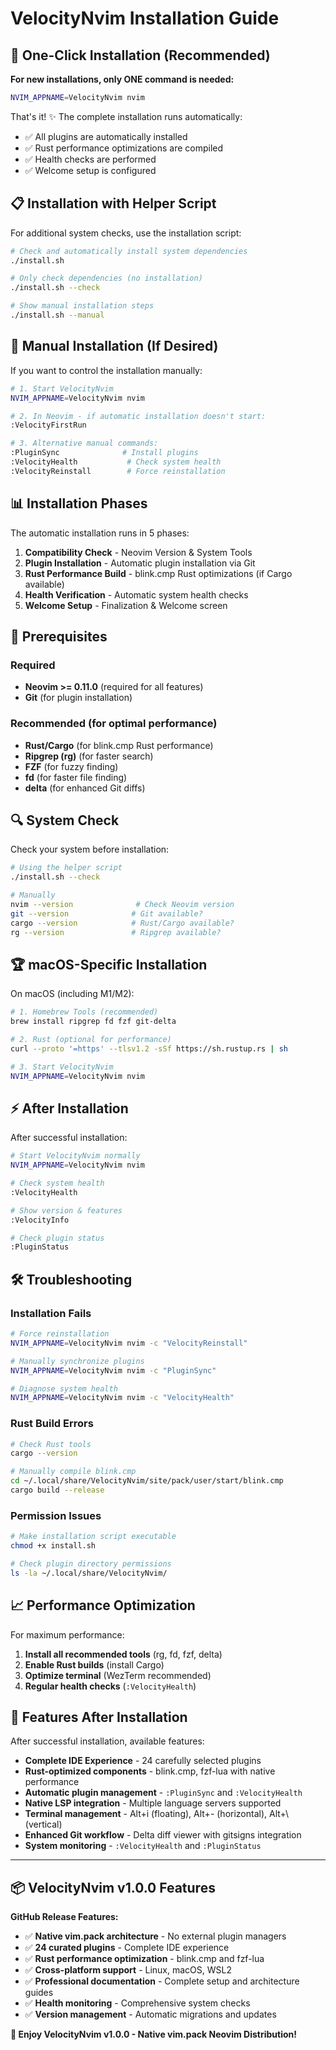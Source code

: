 # VelocityNvim Installation Guide

## 🚀 One-Click Installation (Recommended)

**For new installations, only ONE command is needed:**

```bash
NVIM_APPNAME=VelocityNvim nvim
```

That's it! ✨ The complete installation runs automatically:

- ✅ All plugins are automatically installed
- ✅ Rust performance optimizations are compiled  
- ✅ Health checks are performed
- ✅ Welcome setup is configured

## 📋 Installation with Helper Script

For additional system checks, use the installation script:

```bash
# Check and automatically install system dependencies
./install.sh

# Only check dependencies (no installation)
./install.sh --check

# Show manual installation steps
./install.sh --manual
```

## 🔧 Manual Installation (If Desired)

If you want to control the installation manually:

```bash
# 1. Start VelocityNvim
NVIM_APPNAME=VelocityNvim nvim

# 2. In Neovim - if automatic installation doesn't start:
:VelocityFirstRun

# 3. Alternative manual commands:
:PluginSync              # Install plugins
:VelocityHealth           # Check system health
:VelocityReinstall        # Force reinstallation
```

## 📊 Installation Phases

The automatic installation runs in 5 phases:

1. **Compatibility Check** - Neovim Version & System Tools
2. **Plugin Installation** - Automatic plugin installation via Git
3. **Rust Performance Build** - blink.cmp Rust optimizations (if Cargo available)
4. **Health Verification** - Automatic system health checks
5. **Welcome Setup** - Finalization & Welcome screen

## 🎯 Prerequisites

### Required
- **Neovim >= 0.11.0** (required for all features)
- **Git** (for plugin installation)

### Recommended (for optimal performance)
- **Rust/Cargo** (for blink.cmp Rust performance)
- **Ripgrep (rg)** (for faster search)
- **FZF** (for fuzzy finding)
- **fd** (for faster file finding)
- **delta** (for enhanced Git diffs)

## 🔍 System Check

Check your system before installation:

```bash
# Using the helper script
./install.sh --check

# Manually
nvim --version              # Check Neovim version
git --version              # Git available?
cargo --version            # Rust/Cargo available?
rg --version               # Ripgrep available?
```

## 🏆 macOS-Specific Installation

On macOS (including M1/M2):

```bash
# 1. Homebrew Tools (recommended)
brew install ripgrep fd fzf git-delta

# 2. Rust (optional for performance)
curl --proto '=https' --tlsv1.2 -sSf https://sh.rustup.rs | sh

# 3. Start VelocityNvim
NVIM_APPNAME=VelocityNvim nvim
```

## ⚡ After Installation

After successful installation:

```bash
# Start VelocityNvim normally
NVIM_APPNAME=VelocityNvim nvim

# Check system health
:VelocityHealth

# Show version & features
:VelocityInfo

# Check plugin status
:PluginStatus
```

## 🛠️ Troubleshooting

### Installation Fails

```bash
# Force reinstallation
NVIM_APPNAME=VelocityNvim nvim -c "VelocityReinstall"

# Manually synchronize plugins
NVIM_APPNAME=VelocityNvim nvim -c "PluginSync"

# Diagnose system health
NVIM_APPNAME=VelocityNvim nvim -c "VelocityHealth"
```

### Rust Build Errors

```bash
# Check Rust tools
cargo --version

# Manually compile blink.cmp
cd ~/.local/share/VelocityNvim/site/pack/user/start/blink.cmp
cargo build --release
```

### Permission Issues

```bash
# Make installation script executable
chmod +x install.sh

# Check plugin directory permissions
ls -la ~/.local/share/VelocityNvim/
```

## 📈 Performance Optimization

For maximum performance:

1. **Install all recommended tools** (rg, fd, fzf, delta)
2. **Enable Rust builds** (install Cargo)
3. **Optimize terminal** (WezTerm recommended)
4. **Regular health checks** (`:VelocityHealth`)

## 🎪 Features After Installation

After successful installation, available features:

- **Complete IDE Experience** - 24 carefully selected plugins
- **Rust-optimized components** - blink.cmp, fzf-lua with native performance
- **Automatic plugin management** - `:PluginSync` and `:VelocityHealth`
- **Native LSP integration** - Multiple language servers supported
- **Terminal management** - Alt+i (floating), Alt+- (horizontal), Alt+\\ (vertical)
- **Enhanced Git workflow** - Delta diff viewer with gitsigns integration
- **System monitoring** - `:VelocityHealth` and `:PluginStatus`

---

## 📦 VelocityNvim v1.0.0 Features

**GitHub Release Features:**
- ✅ **Native vim.pack architecture** - No external plugin managers
- ✅ **24 curated plugins** - Complete IDE experience
- ✅ **Rust performance optimization** - blink.cmp and fzf-lua
- ✅ **Cross-platform support** - Linux, macOS, WSL2
- ✅ **Professional documentation** - Complete setup and architecture guides
- ✅ **Health monitoring** - Comprehensive system checks
- ✅ **Version management** - Automatic migrations and updates

**🚀 Enjoy VelocityNvim v1.0.0 - Native vim.pack Neovim Distribution!**